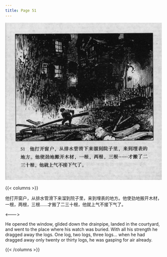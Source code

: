 ```yaml
---
title: Page 51
---
```


![biao page](./../../images/biao/seifert0726_biao_0055_051.jpg)

{{< columns >}}

他打开窗户，从排水管滑下来溜到院子里，来到埋表的地方。他使劲地搬开木材，一根，两根，三根……才搬了二三十根，他就上气不接下气了。

<--->

He opened the window, glided down the drainpipe, landed in the courtyard, and went to the place where his watch was buried. With all his strength he dragged away the logs. One log, two logs, three logs\... when he had dragged away only twenty or thirty logs, he was gasping for air already.

{{< /columns >}}
